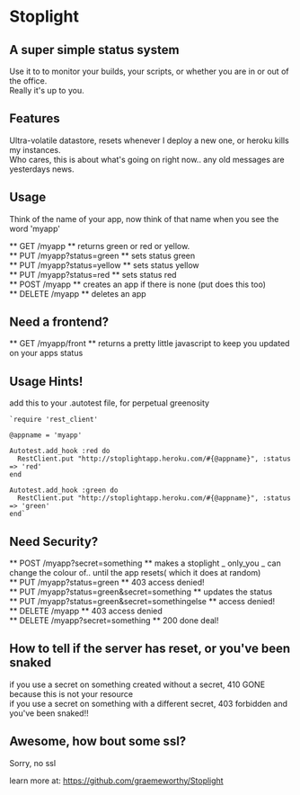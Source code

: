 Stoplight
===================
A super simple status system
-----------------------------

Use it to to monitor your builds, your scripts, or whether you are in
or out of the office.  
Really it's up to you.

Features
---------

Ultra-volatile datastore, resets whenever I deploy a new one, or
heroku kills my instances.  
Who cares, this is about what's going on right now.. any old messages
are yesterdays news.

Usage
-----

Think of the name of your app, now think of that name when you see the
word 'myapp'

** GET /myapp ** returns green or red or yellow.  
** PUT /myapp?status=green ** sets status green  
** PUT /myapp?status=yellow ** sets status yellow  
** PUT /myapp?status=red ** sets status red  
** POST /myapp ** creates an app if there is none (put does this too)  
** DELETE /myapp ** deletes an app

Need a frontend?
----------------

** GET /myapp/front ** returns a pretty little javascript to keep you
updated on your apps status

Usage Hints!
-------------

add this to your .autotest file, for perpetual greenosity



    `require 'rest_client'                                                                                

    @appname = 'myapp'

    Autotest.add_hook :red do
      RestClient.put "http://stoplightapp.heroku.com/#{@appname}", :status => 'red'
    end

    Autotest.add_hook :green do
      RestClient.put "http://stoplightapp.heroku.com/#{@appname}", :status => 'green'
    end`


Need Security?
-----------------

** POST /myapp?secret=something ** makes a stoplight _ only\_you _ can
change the colour of.. until the app resets( which it does at random)  
** PUT /myapp?status=green ** 403 access denied!  
** PUT /myapp?status=green&secret=something ** updates the status  
** PUT /myapp?status=green&secret=somethingelse ** access denied!  
** DELETE /myapp ** 403 access denied  
** DELETE /myapp?secret=something ** 200 done deal!

How to tell if the server has reset, or you've been snaked
----------------------------------------------------------

if you use a secret on something created without a secret, 410 GONE
because this is not your resource  
if you use a secret on something with a different secret, 403
forbidden and you've been snaked!!


Awesome, how bout some ssl?
-----------------------------

Sorry, no ssl

learn more at:
[<https://github.com/graemeworthy/Stoplight>](http://github.com/graemeworthy/Stoplight)
